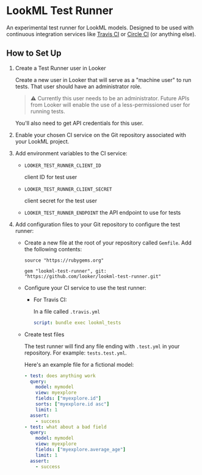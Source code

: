 # LookML Test Runner

An experimental test runner for LookML models. Designed to be used with continuous integration services like [Travis CI](https://travis-ci.org/) or [Circle CI](https://circleci.com/) (or anything else).

## How to Set Up

1. Create a Test Runner user in Looker

    Create a new user in Looker that will serve as a "machine user" to run tests. That user should have an administrator role.

    > :warning: Currently this user needs to be an administrator. Future APIs from Looker will enable the use of a less-permissioned user for running tests.

    You'll also need to get API credentials for this user.

2. Enable your chosen CI service on the Git repository associated with your LookML project.

3. Add environment variables to the CI service:

    - `LOOKER_TEST_RUNNER_CLIENT_ID`

       client ID for test user
    - `LOOKER_TEST_RUNNER_CLIENT_SECRET`

      client secret for the test user
    - `LOOKER_TEST_RUNNER_ENDPOINT`
      the API endpoint to use for tests

4. Add configuration files to your Git repository to configure the test runner:


    - Create a new file at the root of your repository called `Gemfile`. Add the following contents:

        ```gemfile
        source "https://rubygems.org"

        gem "lookml-test-runner", git: "https://github.com/looker/lookml-test-runner.git"
        ```

    - Configure your CI service to use the test runner:

       - For Travis CI:

          In a file called `.travis.yml`

          ```yaml
          script: bundle exec lookml_tests
          ```

    - Create test files

      The test runner will find any file ending with `.test.yml` in your repository. For example: `tests.test.yml`.

      Here's an example file for a fictional model:

      ```yaml
      - test: does anything work
        query:
          model: mymodel
          view: myexplore
          fields: ["myexplore.id"]
          sorts: ["myexplore.id asc"]
          limit: 1
        assert:
          - success
      - test: what about a bad field
        query:
          model: mymodel
          view: myexplore
          fields: ["myexplore.average_age"]
          limit: 1
        assert:
          - success
      ```
